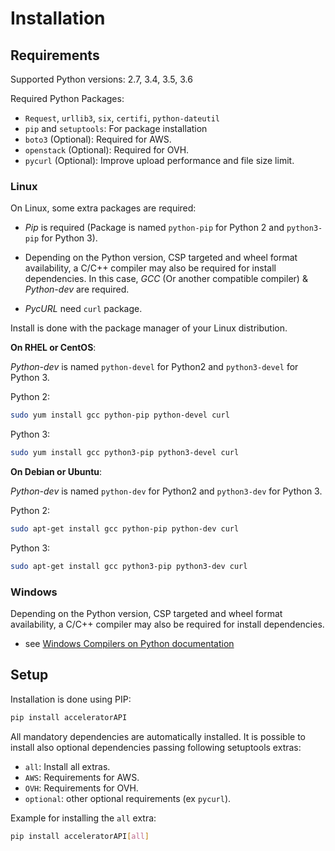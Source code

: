# Installation

## Requirements

Supported Python versions: 2.7, 3.4, 3.5, 3.6

Required Python Packages:

+ `Request`, `urllib3`, `six`, `certifi`, `python-dateutil`
+ `pip` and `setuptools`: For package installation
+ `boto3` (Optional): Required for AWS.
+ `openstack` (Optional): Required for OVH.
+ `pycurl` (Optional): Improve upload performance and file size limit.

### Linux
On Linux, some extra packages are required:

+ *Pip* is required (Package is named `python-pip` for Python 2 and `python3-pip` for Python 3).

+ Depending on the Python version, CSP targeted and wheel format availability, a C/C++ compiler may also be required 
for install dependencies. In this case, *GCC* (Or another compatible compiler) & *Python-dev* are required.

+ *PycURL* need `curl` package.

Install is done with the package manager of your Linux distribution.

**On RHEL or CentOS**:

*Python-dev* is named `python-devel` for Python2 and `python3-devel` for Python 3.

Python 2:
```bash
sudo yum install gcc python-pip python-devel curl
```

Python 3:
```bash
sudo yum install gcc python3-pip python3-devel curl
```

**On Debian or Ubuntu**:

*Python-dev* is named `python-dev` for Python2 and `python3-dev` for Python 3.

Python 2:
```bash
sudo apt-get install gcc python-pip python-dev curl
```

Python 3:
```bash
sudo apt-get install gcc python3-pip python3-dev curl
```

### Windows

Depending on the Python version, CSP targeted and wheel format availability, a C/C++ compiler may also be required for 
install dependencies.

+ see [Windows Compilers on Python documentation](https://wiki.python.org/moin/WindowsCompilers)

## Setup

Installation is done using PIP:
```bash
pip install acceleratorAPI
```

All mandatory dependencies are automatically installed. It is possible to install also optional dependencies passing 
following setuptools extras:

* `all`: Install all extras.
* `AWS`: Requirements for AWS.
* `OVH`: Requirements for OVH.
* `optional`: other optional requirements (ex `pycurl`).

Example for installing the `all` extra:
```bash
pip install acceleratorAPI[all]
```
